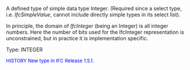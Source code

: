 ﻿A defined type of simple data type Integer. (Required since a select type, i.e. _IfcSimpleValue_, cannot include directly simple types in its select list).

In principle, the domain of _IfcInteger_ (being an Integer) is all integer numbers. Here the number of bits used for the IfcInteger representation is unconstrained, but in practice it is implementation specific.

Type: INTEGER

> <font size="-1" color="#0000FF">
  HISTORY New type in IFC Release 1.5.1.
</font>
